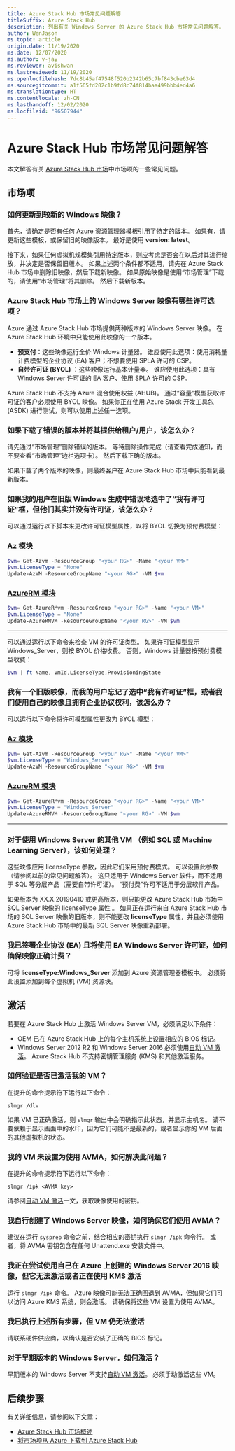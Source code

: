 ```yaml
---
title: Azure Stack Hub 市场常见问题解答
titleSuffix: Azure Stack Hub
description: 列出有关 Windows Server 的 Azure Stack Hub 市场常见问题解答。
author: WenJason
ms.topic: article
origin.date: 11/19/2020
ms.date: 12/07/2020
ms.author: v-jay
ms.reviewer: avishwan
ms.lastreviewed: 11/19/2020
ms.openlocfilehash: 7dc8b45af47548f520b2342b65c7bf843cbe63d4
ms.sourcegitcommit: a1f565fd202c1b9fd8c74f814baa499bbb4ed4a6
ms.translationtype: HT
ms.contentlocale: zh-CN
ms.lasthandoff: 12/02/2020
ms.locfileid: "96507944"
---
```

# <a name="azure-stack-hub-marketplace-faq"></a>Azure Stack Hub 市场常见问题解答

本文解答有关 [Azure Stack Hub 市场](azure-stack-marketplace.md)中市场项的一些常见问题。

## <a name="marketplace-items"></a>市场项

### <a name="how-do-i-update-to-a-newer-windows-image"></a>如何更新到较新的 Windows 映像？

首先，请确定是否有任何 Azure 资源管理器模板引用了特定的版本。 如果有，请更新这些模板，或保留旧的映像版本。 最好是使用 **version: latest**。

接下来，如果任何虚拟机规模集引用特定版本，则应考虑是否会在以后对其进行缩放，并决定是否保留旧版本。 如果上述两个条件都不适用，请先在 Azure Stack Hub 市场中删除旧映像，然后下载新映像。 如果原始映像是使用“市场管理”下载的，请使用“市场管理”将其删除。 然后下载新版本。

### <a name="what-are-the-licensing-options-for-windows-server-images-on-azure-stack-hub-marketplace"></a>Azure Stack Hub 市场上的 Windows Server 映像有哪些许可选项？

Azure 通过 Azure Stack Hub 市场提供两种版本的 Windows Server 映像。 在 Azure Stack Hub 环境中只能使用此映像的一个版本。  

- **预支付**：这些映像运行全价 Windows 计量器。
   谁应使用此选项：使用消耗量计费模型的企业协议 (EA) 客户；不想要使用 SPLA 许可的 CSP。
- **自带许可证 (BYOL)** ：这些映像运行基本计量器。
   谁应使用此选项：具有 Windows Server 许可证的 EA 客户、使用 SPLA 许可的 CSP。

Azure Stack Hub 不支持 Azure 混合使用权益 (AHUB)。 通过“容量”模型获取许可证的客户必须使用 BYOL 映像。 如果你正在使用 Azure Stack 开发工具包 (ASDK) 进行测试，则可以使用上述任一选项。

### <a name="what-if-i-downloaded-the-wrong-version-to-offer-my-tenantsusers"></a>如果下载了错误的版本并将其提供给租户/用户，该怎么办？

请先通过“市场管理”删除错误的版本。 等待删除操作完成（请查看完成通知，而不要查看“市场管理”边栏选项卡）。 然后下载正确的版本。

如果下载了两个版本的映像，则最终客户在 Azure Stack Hub 市场中只能看到最新版本。

### <a name="what-if-my-user-incorrectly-checked-the-i-have-a-license-box-in-previous-windows-builds-and-they-dont-have-a-license"></a>如果我的用户在旧版 Windows 生成中错误地选中了“我有许可证”框，但他们其实并没有许可证，该怎么办？

可以通过运行以下脚本来更改许可证模型属性，以将 BYOL 切换为预付费模型：
### <a name="az-modules"></a>[Az 模块](#tab/az1)

```powershell
$vm= Get-Azvm -ResourceGroup "<your RG>" -Name "<your VM>"
$vm.LicenseType = "None"
Update-AzVM -ResourceGroupName "<your RG>" -VM $vm
```
### <a name="azurerm-modules"></a>[AzureRM 模块](#tab/azurerm1)
 ```powershell
$vm= Get-AzureRMvm -ResourceGroup "<your RG>" -Name "<your VM>"
$vm.LicenseType = "None"
Update-AzureRMVM -ResourceGroupName "<your RG>" -VM $vm
```
---

可以通过运行以下命令来检查 VM 的许可证类型。 如果许可证模型显示 Windows_Server，则按 BYOL 价格收费。 否则，Windows 计量器按预付费模型收费：

```powershell
$vm | ft Name, VmId,LicenseType,ProvisioningState
```
### <a name="what-if-i-have-an-older-image-and-my-user-forgot-to-check-the-i-have-a-license-box-or-we-use-our-own-images-and-we-do-have-enterprise-agreement-entitlement"></a>我有一个旧版映像，而我的用户忘记了选中“我有许可证”框，或者我们使用自己的映像且拥有企业协议权利，该怎么办？

可以运行以下命令将许可模型属性更改为 BYOL 模型：
### <a name="az-modules"></a>[Az 模块](#tab/az2)

```powershell
$vm= Get-Azvm -ResourceGroup "<your RG>" -Name "<your VM>"
$vm.LicenseType = "Windows_Server"
Update-AzVM -ResourceGroupName "<your RG>" -VM $vm
```
### <a name="azurerm-modules"></a>[AzureRM 模块](#tab/azurerm2)

 ```powershell
$vm= Get-AzureRMvm -ResourceGroup "<your RG>" -Name "<your VM>"
$vm.LicenseType = "Windows_Server"
Update-AzureRMVM -ResourceGroupName "<your RG>" -VM $vm
```
---

### <a name="what-about-other-vms-that-use-windows-server-such-as-sql-or-machine-learning-server"></a>对于使用 Windows Server 的其他 VM （例如 SQL 或 Machine Learning Server），该如何处理？

这些映像应用 licenseType 参数，因此它们采用预付费模式。 可以设置此参数（请参阅以前的常见问题解答）。 这只适用于 Windows Server 软件，而不适用于 SQL 等分层产品（需要自带许可证）。 “预付费”许可不适用于分层软件产品。

如果版本为 XX.X.20190410 或更高版本，则只能更改 Azure Stack Hub 市场中 SQL Server 映像的 licenseType 属性 。 如果正在运行来自 Azure Stack Hub 市场的 SQL Server 映像的旧版本，则不能更改 **licenseType** 属性，并且必须使用 Azure Stack Hub 市场中的最新 SQL Server 映像重新部署。

### <a name="i-have-an-enterprise-agreement-ea-and-will-be-using-my-ea-windows-server-license-how-do-i-make-sure-images-are-billed-correctly"></a>我已签署企业协议 (EA) 且将使用 EA Windows Server 许可证，如何确保映像正确计费？

可将 **licenseType:Windows_Server** 添加到 Azure 资源管理器模板中。 必须将此设置添加到每个虚拟机 (VM) 资源块。

## <a name="activation"></a>激活

若要在 Azure Stack Hub 上激活 Windows Server VM，必须满足以下条件：

- OEM 已在 Azure Stack Hub 上的每个主机系统上设置相应的 BIOS 标记。
- Windows Server 2012 R2 和 Windows Server 2016 必须使用[自动 VM 激活](https://docs.microsoft.com/previous-versions/windows/it-pro/windows-server-2012-R2-and-2012/dn303421(v=ws.11))。 Azure Stack Hub 不支持密钥管理服务 (KMS) 和其他激活服务。

### <a name="how-can-i-verify-that-my-vm-is-activated"></a>如何验证是否已激活我的 VM？

在提升的命令提示符下运行以下命令：

```shell
slmgr /dlv
```

如果 VM 已正确激活，则 `slmgr` 输出中会明确指示此状态，并显示主机名。 请不要依赖于显示画面中的水印，因为它们可能不是最新的，或者显示你的 VM 后面的其他虚拟机的状态。

### <a name="my-vm-isnt-set-up-to-use-avma-how-can-i-fix-it"></a>我的 VM 未设置为使用 AVMA，如何解决此问题？

在提升的命令提示符下运行以下命令：

```shell
slmgr /ipk <AVMA key>
```

请参阅[自动 VM 激活](https://docs.microsoft.com/previous-versions/windows/it-pro/windows-server-2012-R2-and-2012/dn303421(v=ws.11))一文，获取映像使用的密钥。

### <a name="i-create-my-own-windows-server-images-how-can-i-make-sure-they-use-avma"></a>我自行创建了 Windows Server 映像，如何确保它们使用 AVMA？

建议在运行 `sysprep` 命令之前，结合相应的密钥执行 `slmgr /ipk` 命令行。 或者，将 AVMA 密钥包含在任何 Unattend.exe 安装文件中。

### <a name="i-am-trying-to-use-my-windows-server-2016-image-created-on-azure-and-its-not-activating-or-using-kms-activation"></a>我正在尝试使用自己在 Azure 上创建的 Windows Server 2016 映像，但它无法激活或者正在使用 KMS 激活

运行 `slmgr /ipk` 命令。 Azure 映像可能无法正确回退到 AVMA，但如果它们可以访问 Azure KMS 系统，则会激活。 请确保将这些 VM 设置为使用 AVMA。

### <a name="i-have-performed-all-of-these-steps-but-my-vms-are-still-not-activating"></a>我已执行上述所有步骤，但 VM 仍无法激活

请联系硬件供应商，以确认是否安装了正确的 BIOS 标记。

### <a name="what-about-earlier-versions-of-windows-server"></a>对于早期版本的 Windows Server，如何激活？

早期版本的 Windows Server 不支持[自动 VM 激活](https://docs.microsoft.com/previous-versions/windows/it-pro/windows-server-2012-R2-and-2012/dn303421(v=ws.11))。 必须手动激活这些 VM。

## <a name="next-steps"></a>后续步骤

有关详细信息，请参阅以下文章：

- [Azure Stack Hub 市场概述](azure-stack-marketplace.md)
- [将市场项从 Azure 下载到 Azure Stack Hub](azure-stack-download-azure-marketplace-item.md)
